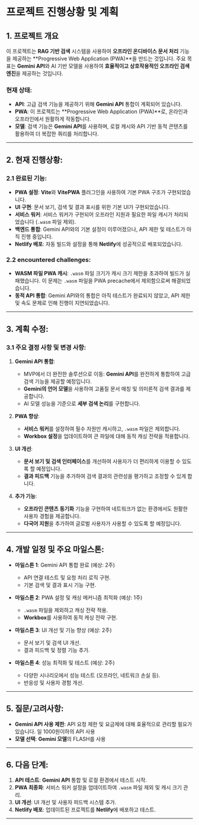 
# 프로젝트 진행상황 및 계획

## 1. 프로젝트 개요
이 프로젝트는 **RAG 기반 검색** 시스템을 사용하여 **오프라인 온디바이스 문서 처리** 기능을 제공하는 **Progressive Web Application (PWA)**을 만드는 것입니다. 주요 목표는 **Gemini API**와 AI 기반 모델을 사용하여 **효율적이고 상호작용적인 오프라인 검색 엔진**을 제공하는 것입니다.

### 현재 상태:
- **API**: 고급 검색 기능을 제공하기 위해 **Gemini API** 통합이 계획되어 있습니다.
- **PWA**: 이 프로젝트는 **Progressive Web Application (PWA)**로, 온라인과 오프라인에서 원활하게 작동합니다.
- **모델**: 검색 기능은 **Gemini API**를 사용하며, 로컬 캐시와 API 기반 동적 콘텐츠를 활용하여 더 복잡한 쿼리를 처리합니다.

---

## 2. 현재 진행상황:
### 2.1 완료된 기능:
- **PWA 설정**: **Vite**와 **VitePWA** 플러그인을 사용하여 기본 PWA 구조가 구현되었습니다.
- **UI 구현**: 문서 보기, 검색 및 결과 표시를 위한 기본 UI가 구현되었습니다.
- **서비스 워커**: 서비스 워커가 구현되어 오프라인 지원과 필요한 파일 캐시가 처리되었습니다 (`.wasm` 파일 제외).
- **백엔드 통합**: Gemini API와의 기본 설정이 이루어졌으나, API 제한 및 테스트가 아직 진행 중입니다.
- **Netlify 배포**: 자동 빌드와 설정을 통해 **Netlify**에 성공적으로 배포되었습니다.

### 2.2 encountered challenges:
- **WASM 파일 PWA 캐시**: `.wasm` 파일 크기가 캐시 크기 제한을 초과하여 빌드가 실패했습니다. 이 문제는 `.wasm` 파일을 PWA precache에서 제외함으로써 해결되었습니다.
- **동적 API 통합**: Gemini API와의 통합은 아직 테스트가 완료되지 않았고, API 제한 및 속도 문제로 인해 진행이 지연되었습니다.

---

## 3. 계획 수정:
### 3.1 주요 결정 사항 및 변경 사항:
1. **Gemini API 통합**:
   - MVP에서 더 완전한 솔루션으로 이동: **Gemini API**를 완전하게 통합하여 고급 검색 기능을 제공할 예정입니다.
   - **Gemini의 언어 모델**을 사용하여 고품질 문서 매칭 및 의미론적 검색 결과를 제공합니다.
   - AI 모델 성능을 기준으로 **세부 검색 논리**를 구현합니다.

2. **PWA 향상**:
   - **서비스 워커**를 설정하여 필수 자원만 캐시하고, `.wasm` 파일은 제외합니다.
   - **Workbox 설정**을 업데이트하여 큰 파일에 대해 동적 캐싱 전략을 적용합니다.

3. **UI 개선**:
   - **문서 보기 및 검색 인터페이스**를 개선하여 사용자가 더 편리하게 이용할 수 있도록 할 예정입니다.
   - **결과 피드백** 기능을 추가하여 검색 결과의 관련성을 평가하고 조정할 수 있게 합니다.

4. **추가 기능**:
   - **오프라인 콘텐츠 동기화** 기능을 구현하여 네트워크가 없는 환경에서도 원활한 사용자 경험을 제공합니다.
   - **다국어 지원**을 추가하여 글로벌 사용자가 사용할 수 있도록 할 예정입니다.

---

## 4. 개발 일정 및 주요 마일스톤:
- **마일스톤 1**: Gemini API 통합 완료 (예상: 2주)
  - API 연결 테스트 및 요청 처리 로직 구현.
  - 기본 검색 및 결과 표시 기능 구현.

- **마일스톤 2**: PWA 설정 및 캐싱 메커니즘 최적화 (예상: 1주)
  - `.wasm` 파일을 제외하고 캐싱 전략 적용.
  - **Workbox**를 사용하여 동적 캐싱 전략 구현.

- **마일스톤 3**: UI 개선 및 기능 향상 (예상: 2주)
  - 문서 보기 및 검색 UI 개선.
  - 결과 피드백 및 정렬 기능 추가.

- **마일스톤 4**: 성능 최적화 및 테스트 (예상: 2주)
  - 다양한 시나리오에서 성능 테스트 (오프라인, 네트워크 손실 등).
  - 반응성 및 사용자 경험 개선.

---

## 5. 질문/고려사항:
- **Gemini API 사용 제한**: API 요청 제한 및 요금제에 대해 효율적으로 관리할 필요가 있습니다. 일 1000원이하의 API 사용
- **모델 선택**: **Gemini 모델**의 FLASH를 사용

---

## 6. 다음 단계:
1. **API 테스트**: **Gemini API** 통합 및 로컬 환경에서 테스트 시작.
2. **PWA 최종화**: 서비스 워커 설정을 업데이트하여 `.wasm` 파일 제외 및 캐시 크기 관리.
3. **UI 개선**: UI 개선 및 사용자 피드백 시스템 추가.
4. **Netlify 배포**: 업데이트된 프로젝트를 **Netlify**에 배포하고 테스트.

---
